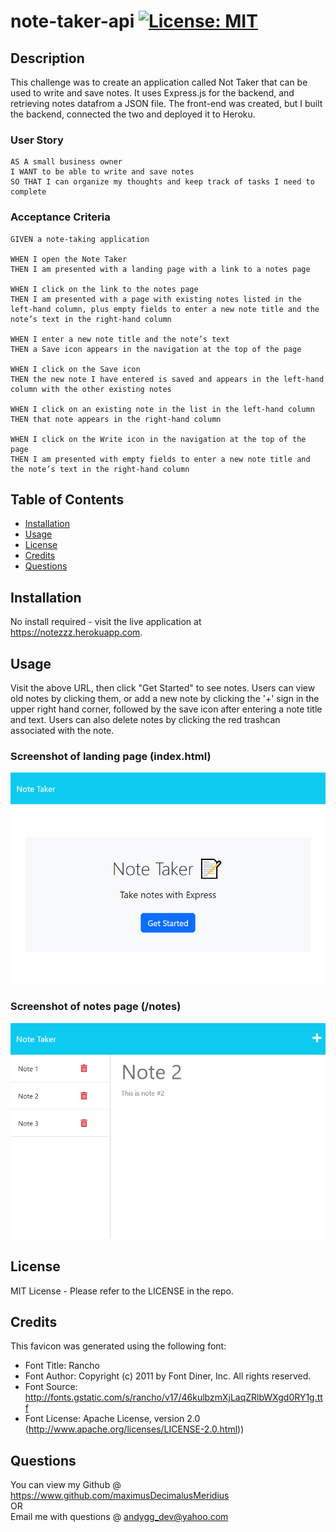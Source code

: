 # note-taker-api [![License: MIT](https://img.shields.io/badge/License-MIT-yellow.svg)](https://opensource.org/licenses/MIT)

## Description

This challenge was to create an application called Not Taker that can be used to write and save notes.  It uses Express.js for the backend, and retrieving notes datafrom a JSON file.  The front-end was created, but I built the backend, connected the two and deployed it to Heroku.

### User Story
```
AS A small business owner
I WANT to be able to write and save notes
SO THAT I can organize my thoughts and keep track of tasks I need to complete
```

### Acceptance Criteria
```
GIVEN a note-taking application

WHEN I open the Note Taker
THEN I am presented with a landing page with a link to a notes page

WHEN I click on the link to the notes page
THEN I am presented with a page with existing notes listed in the left-hand column, plus empty fields to enter a new note title and the note’s text in the right-hand column

WHEN I enter a new note title and the note’s text
THEN a Save icon appears in the navigation at the top of the page

WHEN I click on the Save icon
THEN the new note I have entered is saved and appears in the left-hand column with the other existing notes

WHEN I click on an existing note in the list in the left-hand column
THEN that note appears in the right-hand column

WHEN I click on the Write icon in the navigation at the top of the page
THEN I am presented with empty fields to enter a new note title and the note’s text in the right-hand column
```

## Table of Contents

- [Installation](#installation)
- [Usage](#usage)
- [License](#license)
- [Credits](#credits)
- [Questions](#questions)

## Installation

No install required - visit the live application at https://notezzz.herokuapp.com.

## Usage

Visit the above URL, then click "Get Started" to see notes.  Users can view old notes by clicking them, or add a new note by clicking the '+' sign in the upper right hand corner, followed by the save icon after entering a note title and text.  Users can also delete notes by clicking the red trashcan associated with the note.

### Screenshot of landing page (index.html)
![Index Thumbnail](./public/assets/images/index-thumbnail.png)

### Screenshot of notes page (/notes)
![Notes Thumbnail](./public/assets/images/notes-thumbnail.png)

## License

MIT License - Please refer to the LICENSE in the repo.

## Credits

This favicon was generated using the following font:

- Font Title: Rancho
- Font Author: Copyright (c) 2011 by Font Diner, Inc. All rights reserved.
- Font Source: http://fonts.gstatic.com/s/rancho/v17/46kulbzmXjLaqZRlbWXgd0RY1g.ttf
- Font License: Apache License, version 2.0 (http://www.apache.org/licenses/LICENSE-2.0.html))

## Questions

You can view my Github @ https://www.github.com/maximusDecimalusMeridius  
OR  
Email me with questions @ [andygg_dev@yahoo.com](mailto:andygg_dev@yahoo.com?subject=Question%20About%20note-taker-api%20App)
    
